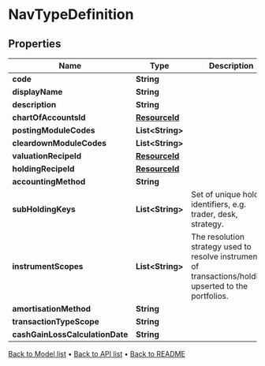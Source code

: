 

# NavTypeDefinition


## Properties

| Name | Type | Description | Notes |
|------------ | ------------- | ------------- | -------------|
|**code** | **String** |  |  [optional] |
|**displayName** | **String** |  |  [optional] |
|**description** | **String** |  |  [optional] |
|**chartOfAccountsId** | [**ResourceId**](ResourceId.md) |  |  |
|**postingModuleCodes** | **List&lt;String&gt;** |  |  [optional] |
|**cleardownModuleCodes** | **List&lt;String&gt;** |  |  [optional] |
|**valuationRecipeId** | [**ResourceId**](ResourceId.md) |  |  |
|**holdingRecipeId** | [**ResourceId**](ResourceId.md) |  |  |
|**accountingMethod** | **String** |  |  |
|**subHoldingKeys** | **List&lt;String&gt;** | Set of unique holding identifiers, e.g. trader, desk, strategy. |  [optional] |
|**instrumentScopes** | **List&lt;String&gt;** | The resolution strategy used to resolve instruments of transactions/holdings upserted to the portfolios. |  [optional] |
|**amortisationMethod** | **String** |  |  |
|**transactionTypeScope** | **String** |  |  [optional] |
|**cashGainLossCalculationDate** | **String** |  |  |



[Back to Model list](../README.md#documentation-for-models) &#8226; [Back to API list](../README.md#documentation-for-api-endpoints) &#8226; [Back to README](../README.md)


